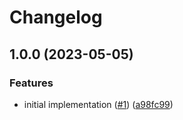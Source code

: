 # Changelog

## 1.0.0 (2023-05-05)


### Features

* initial implementation ([#1](https://github.com/Slijkhuis/asdf-kaf/issues/1)) ([a98fc99](https://github.com/Slijkhuis/asdf-kaf/commit/a98fc99084366143666883cd074a0a0aad385e18))
